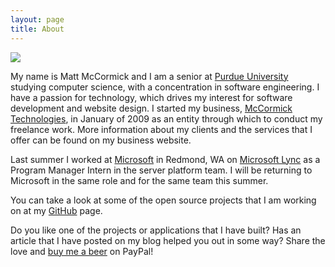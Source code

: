 ```yaml
---
layout: page
title: About
---
```


<img src="http://mbmccormick.com/images/common/profile.jpg" class="alignRight profile" style="padding-top:0px;" />

My name is Matt McCormick and I am a senior at <a href="http://www.purdue.edu" target="_blank">Purdue University</a> studying computer science, with a concentration in software engineering. I have a passion for technology, which drives my interest for software development and website design. I started my business, <a href="http://www.mccormicktechnologies.com" target="_blank">McCormick Technologies</a>, in January of 2009 as an entity through which to conduct my freelance work. More information about my clients and the services that I offer can be found on my business website.

Last summer I worked at <a href="http://www.microsoft.com" target="_blank">Microsoft</a> in Redmond, WA on <a href="http://lync.microsoft.com/en-us/Pages/default.aspx" target="_blank">Microsoft Lync</a> as a Program Manager Intern in the server platform team. I will be returning to Microsoft in the same role and for the same team this summer.

You can take a look at some of the open source projects that I am working on at my <a href="https://www.github.com/mbmccormick" target="_blank">GitHub</a> page.

Do you like one of the projects or applications that I have built? Has an article that I have posted on my blog helped you out in some way? Share the love and <a href="/donate">buy me a beer</a> on PayPal!
